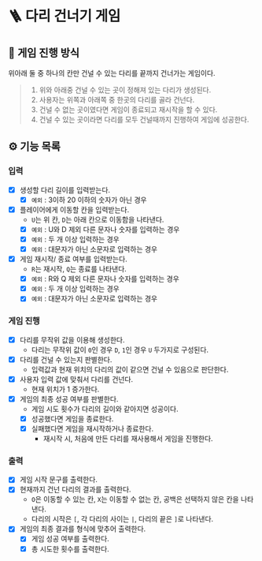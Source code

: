 # 🪜 다리 건너기 게임

## 🌱️️ 게임 진행 방식
위아래 둘 중 하나의 칸만 건널 수 있는 다리를 끝까지 건너가는 게임이다.
>
> 1. 위와 아래중 건널 수 있는 곳이 정해져 있는 다리가 생성된다.
> 2. 사용자는 위쪽과 아래쪽 중 한곳의 다리를 골라 건넌다.
> 3. 건널 수 없는 곳이였다면 게임이 종료되고 재시작을 할 수 있다.
> 4. 건널 수 있는 곳이라면 다리를 모두 건널때까지 진행하여 게임에 성공한다.

## ⚙️ 기능 목록

### 입력
- [x] 생성할 다리 길이를 입력받는다.
  - [x] `예외` : 3이하 20 이하의 숫자가 아닌 경우 
- [x] 플레이어에게 이동할 칸을 입력받는다.
  + `U`는 위 칸, `D`는 아래 칸으로 이동함을 나타낸다.
  - [x] `예외` : U와 D 제외 다른 문자나 숫자를 입력하는 경우
  - [x] `예외` : 두 개 이상 입력하는 경우
  - [x] `예외` : 대문자가 아닌 소문자로 입력하는 경우
- [x] 게임 재시작/ 종료 여부를 입력받는다.
  + `R`는 재시작, `Q`는 종료를 나타낸다.
  - [x] `예외` : R와 Q 제외 다른 문자나 숫자를 입력하는 경우
  - [x] `예외` : 두 개 이상 입력하는 경우
  - [x] `예외` : 대문자가 아닌 소문자로 입력하는 경우

### 게임 진행
- [x] 다리를 무작위 값을 이용해 생성한다.
  - 다리는 무작위 값이 `0`인 경우 `D`, `1`인 경우 `U` 두가지로 구성된다.
- [x] 다리를 건널 수 있는지 판별한다.
  - 입력값과 현재 위치의 다리의 값이 같으면 건널 수 있음으로 판단한다.
- [x] 사용자 입력 값에 맞춰서 다리를 건넌다.
  - 현재 위치가 1 증가한다.
- [x] 게임의 최종 성공 여부를 판별한다.
  - 게임 시도 횟수가 다리의 길이와 같아지면 성공이다.
  -[x] 성공했다면 게임을 종료한다.
  -[x] 실패했다면 게임을 재시작하거나 종료한다.
    - 재시작 시, 처음에 만든 다리를 재사용해서 게임을 진행한다.

### 출력
- [x] 게임 시작 문구를 출력한다.
- [x] 현재까지 건넌 다리의 결과를 출력한다.
  - `O`은 이동할 수 있는 칸, `X`는 이동할 수 없는 칸, 공백은 선택하지 않은 칸을 나타낸다.
  - 다리의 시작은 `[`, 각 다리의 사이는 `|`, 다리의 끝은 `]`로 나타낸다.
- [x] 게임의 최종 결과를 형식에 맞추어 출력한다.
  - [x] 게임 성공 여부를 출력한다.
  - [x] 총 시도한 횟수를 출력한다.